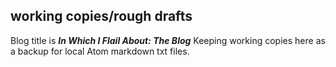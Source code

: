 ## working copies/rough drafts


Blog title is _**In Which I Flail About: The Blog**_
Keeping working copies here as a backup for local Atom markdown txt files.
